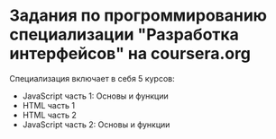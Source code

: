 # Задания по прогроммированию специализации "Разработка интерфейсов" на coursera.org

Специализация включает в себя 5 курсов:
- JavaScript часть 1: Основы и функции
- HTML часть 1
- HTML часть 2
- JavaScript часть 2: Основы и функции

